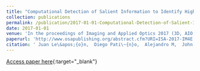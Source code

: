 ```yaml
---
title: "Computational Detection of Salient Information to Identify High Stress and Ambiguity Regions in Digital Photoelasticity Images"
collection: publications
permalink: /publication/2017-01-01-Computational-Detection-of-Salient-Information-to-Identify-High-Stress-and-Ambiguity-Regions-in-Digital-Photoelasticity-Images
date: 2017-01-01
venue: 'In the proceedings of Imaging and Applied Optics 2017 (3D, AIO, COSI, IS, MATH, pcAOP)'
paperurl: 'http://www.osapublishing.org/abstract.cfm?URI=ISA-2017-IM4E.2'
citation: ' Juan Le\&apos;{o}n,  Diego Pati\~{n}o,  Alejandro M,  John Branch, &quot;Computational Detection of Salient Information to Identify High Stress and Ambiguity Regions in Digital Photoelasticity Images.&quot; In the proceedings of Imaging and Applied Optics 2017 (3D, AIO, COSI, IS, MATH, pcAOP), 2017.'
---
```

[Access paper here](http://www.osapublishing.org/abstract.cfm?URI=ISA-2017-IM4E.2){:target="_blank"}
